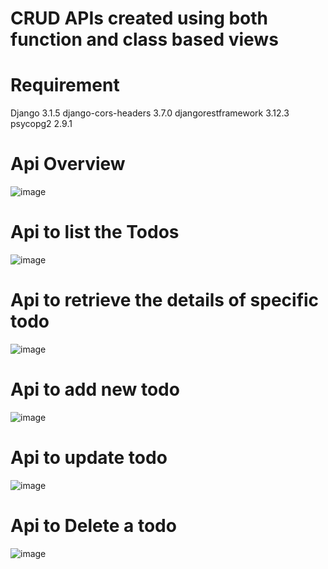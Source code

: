 # CRUD APIs created using both function and class based views

# Requirement

Django              3.1.5
django-cors-headers 3.7.0
djangorestframework 3.12.3
psycopg2            2.9.1

# Api Overview
![image](https://github.com/GurudasKarale/DjangoRest_Api_Test_Postman/assets/67753744/69dd13fa-0580-4115-9e4e-3981cd546cd3)

# Api to list the Todos
![image](https://github.com/GurudasKarale/DjangoRest_Api_Test_Postman/assets/67753744/4a5a61b6-43e0-405d-8407-8880ba96313f)

# Api to retrieve the details of specific todo
![image](https://github.com/GurudasKarale/DjangoRest_Api_Test_Postman/assets/67753744/9769dfff-cdab-4fc4-9550-3bf0ebcc901d)

# Api to add new todo
![image](https://github.com/GurudasKarale/DjangoRest_Api_Test_Postman/assets/67753744/6edb2ac8-ff30-4400-847b-bbd30c498549)

# Api to update todo
![image](https://github.com/GurudasKarale/DjangoRest_Api_Test_Postman/assets/67753744/28e050e5-b4d3-49f3-ac75-4579dfcd8a5b)

# Api to Delete a todo
![image](https://github.com/GurudasKarale/DjangoRest_Api_Test_Postman/assets/67753744/020fbdc5-814b-4139-9150-ee1a2dac5525)
